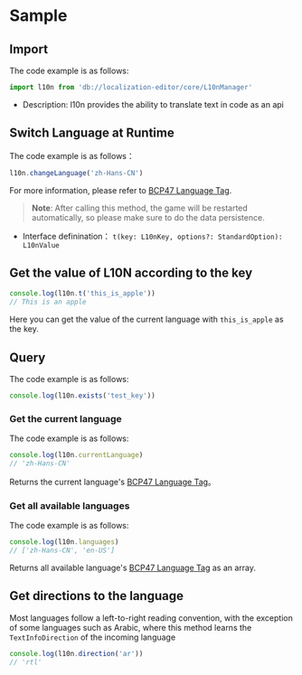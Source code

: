 # Sample

## Import

The code example is as follows:

```ts
import l10n from 'db://localization-editor/core/L10nManager'
```

- Description: l10n provides the ability to translate text in code as an api

## Switch Language at Runtime

The code example is as follows：

```ts
l10n.changeLanguage('zh-Hans-CN')
```

For more information, please refer to [BCP47 Language Tag](https://www.techonthenet.com/js/language_tags.php).

> **Note**: After calling this method, the game will be restarted automatically, so please make sure to do the data persistence.

- Interface definination： `t(key: L10nKey, options?: StandardOption): L10nValue`

## Get the value of L10N according to the key

```ts
console.log(l10n.t('this_is_apple'))
// This is an apple
```

Here you can get the value of the current language with `this_is_apple` as the key.

## Query

The code example is as follows:

```ts
console.log(l10n.exists('test_key'))
```

### Get the current language

The code example is as follows:

```ts
console.log(l10n.currentLanguage)
// 'zh-Hans-CN'
```

Returns the current language's [BCP47 Language Tag](https://www.techonthenet.com/js/language_tags.php)。

### Get all available languages

The code example is as follows:

```ts
console.log(l10n.languages)
// ['zh-Hans-CN', 'en-US']
```

Returns all available language's [BCP47 Language Tag](https://www.techonthenet.com/js/language_tags.php) as an array.

## Get directions to the language

Most languages follow a left-to-right reading convention, with the exception of some languages such as Arabic, where this method learns the `TextInfoDirection` of the incoming language

```ts
console.log(l10n.direction('ar'))
// 'rtl'
```
